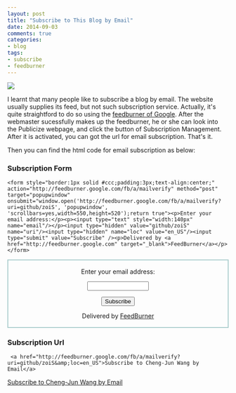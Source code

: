 ```yaml
---
layout: post
title: "Subscribe to This Blog by Email"
date: 2014-09-03
comments: true
categories: 
- blog
tags:
- subscribe
- feedburner
---
```




![](http://mediaserver.pulse2.com/uploads/2007/05/google_feedburner_logos.png)

I learnt that many people like to subscribe a blog by email. The website usually supplies its feed, but not such subscription service. Actually, it's quite straightford to do so using the [feedburner of Google](http://feedburner.google.com/). After the webmaster sucessfully makes up the feedburner, he or she can look into the Publicize webpage, and click the button of Subscription Management. After it is activated, you can got the url for email subscription. That's it. 

Then you can find the html code for email subscription as below:

### Subscription Form
 
    <form style="border:1px solid #ccc;padding:3px;text-align:center;" action="http://feedburner.google.com/fb/a/mailverify" method="post" target="popupwindow" onsubmit="window.open('http://feedburner.google.com/fb/a/mailverify?uri=github/zoiS', 'popupwindow', 'scrollbars=yes,width=550,height=520');return true"><p>Enter your email address:</p><p><input type="text" style="width:140px" name="email"/></p><input type="hidden" value="github/zoiS" name="uri"/><input type="hidden" name="loc" value="en_US"/><input type="submit" value="Subscribe" /><p>Delivered by <a href="http://feedburner.google.com" target="_blank">FeedBurner</a></p></form>
    
<form style="border:2px solid #acc;padding:3px;text-align:center;" action="http://feedburner.google.com/fb/a/mailverify" method="post" target="popupwindow" onsubmit="window.open('http://feedburner.google.com/fb/a/mailverify?uri=github/zoiS', 'popupwindow', 'scrollbars=yes,width=550,height=520');return true"><p>Enter your email address:</p><p><input type="text" style="width:140px" name="email"/></p><input type="hidden" value="github/zoiS" name="uri"/><input type="hidden" name="loc" value="en_US"/><input type="submit" value="Subscribe" /><p>Delivered by <a href="http://feedburner.google.com" target="_blank">FeedBurner</a></p></form>

### Subscription Url
     <a href="http://feedburner.google.com/fb/a/mailverify?uri=github/zoiS&amp;loc=en_US">Subscribe to Cheng-Jun Wang by Email</a>
     
<a href="http://feedburner.google.com/fb/a/mailverify?uri=github/zoiS&amp;loc=en_US">Subscribe to Cheng-Jun Wang by Email</a>
